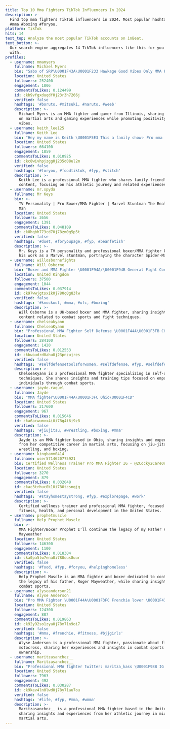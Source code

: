 ```yaml
---
title: Top 10 Mma Fighters TikTok Influencers In 2024
description: >-
  Find top mma fighters TikTok influencers in 2024. Most popular hashtags: #fyp
  #mma #boxing #foryou.
platform: TikTok
hits: 14
text_top: Analyze the most popular TikTok accounts on inBeat.
text_bottom: >-
  Our search engine aggregates 14 TikTok influencers like this for you to work
  with.
profiles:
  - username: mmamyers
    fullname: Michael Myers
    bio: "Sabo of SRP\U0001F43A\U0001F233 Hawkage Good Vibes Only MMA Fighter Gamer,Level 24,Illinios"
    location: United States
    followers: 252400
    engagement: 1806
    commentsToLikes: 0.124499
    id: ckb9vfgxduqdf0j23r3h7266j
    verified: false
    hashtags: '#boruto, #mitsuki, #naruto, #weeb'
    description: >-
      Michael Myers is an MMA fighter and gamer from Illinois, sharing insights
      on martial arts and gaming experiences while promoting positivity and good
      vibes.
  - username: keith_lee125
    fullname: Keith Lee
    bio: "Hey my name is Keith \U0001F5E3 This a family show✨ Pro mma fighter \U0001F94A MERCH LINK BELOW✨"
    location: United States
    followers: 664100
    engagement: 1859
    commentsToLikes: 0.010925
    id: ckc8wivhpjzgg0j235d08ul2m
    verified: false
    hashtags: '#foryou, #foodtiktok, #fyp, #stitch'
    description: >-
      Keith Lee is a professional MMA fighter who shares family-friendly
      content, focusing on his athletic journey and related experiences.
  - username: mr.spyda
    fullname: Mr Keys
    bio: >-
      TV Personality | Pro Boxer/MMA Fighter | Marvel Stuntman The Real Spider
      Man
    location: United States
    followers: 3656
    engagement: 1391
    commentsToLikes: 0.048109
    id: ck8hqbh773cd70j78zm0g5p5t
    verified: false
    hashtags: '#duet, #foryoupage, #fyp, #beanfetish'
    description: >-
      Mr. Keys is a TV personality and professional boxer/MMA fighter known for
      his work as a Marvel stuntman, portraying the character Spider-Man.
  - username: willosbornefights
    fullname: Will Osborne
    bio: "Boxer and MMA Fighter \U0001F94A/\U0001F94B General Fight Content \U0001F3C6"
    location: United Kingdom
    followers: 37500
    engagement: 1044
    commentsToLikes: 0.037914
    id: ck97wwjgtsxik0j780q0g83lw
    verified: false
    hashtags: '#knockout, #mma, #ufc, #boxing'
    description: >-
      Will Osborne is a UK-based boxer and MMA fighter, sharing insights and
      content related to combat sports and fight techniques.
  - username: chelseakyann
    fullname: ChelseaKyann
    bio: "Professional MMA Fighter Self Defense \U0001F44A\U0001F3FB CHELSEAKYANN10=10% Birdie Alarms"
    location: United States
    followers: 284100
    engagement: 1420
    commentsToLikes: 0.012553
    id: ckbwaudrd0ahu0j23pnzujres
    verified: false
    hashtags: '#selfdefensetoolsforwomen, #selfdefense, #fyp, #selfdefensetechniques'
    description: >-
      ChelseaKyann is a professional MMA fighter specializing in self-defense
      techniques. She shares insights and training tips focused on empowering
      individuals through combat sports.
  - username: jayde.raquel
    fullname: Jayde
    bio: "MMA fighter\U0001F44A\U0001F3FC Ohio\U0001F4CD"
    location: United States
    followers: 217600
    engagement: 967
    commentsToLikes: 0.015646
    id: cka6acwumvx4i0i78g4t6i9z8
    verified: false
    hashtags: '#jiujitsu, #wrestling, #boxing, #mma'
    description: >-
      Jayde is an MMA fighter based in Ohio, sharing insights and experiences
      from her competitive career in martial arts, focusing on jiu-jitsu,
      wrestling, and boxing.
  - username: kingbamm0414
    fullname: user5714620775921
    bio: Certified Wellness Trainer Pro MMA Fighter IG - @2Cocky2CareOnGod
    location: United States
    followers: 3270
    engagement: 879
    commentsToLikes: 0.032048
    id: ckac3trhuc0k10i780tcsnqjg
    verified: false
    hashtags: '#stayhomestaystrong, #fyp, #explorepage, #work'
    description: >-
      Certified wellness trainer and professional MMA fighter, focused on
      fitness, health, and personal development in the United States.
  - username: prophetmuscle
    fullname: Help Prophet Muscle
    bio: >-
      MMA Fighter/Boxer Prophet I'll continue the legacy of my Father Roger
      Mayweather
    location: United States
    followers: 146300
    engagement: 1100
    commentsToLikes: 0.018304
    id: cka0pa5tw7ena0i780ous8uur
    verified: false
    hashtags: '#food, #fyp, #foryou, #helpinghomeless'
    description: >-
      Help Prophet Muscle is an MMA fighter and boxer dedicated to continuing
      the legacy of his father, Roger Mayweather, while sharing insights on
      combat sports.
  - username: alyseanderson21
    fullname: Alyse Anderson
    bio: "Pro MMA Fighter \U0001F44A\U0001F3FC Frenchie lover \U0001F436 Motocross #284 \U0001F918\U0001F3FC"
    location: United States
    followers: 124300
    engagement: 887
    commentsToLikes: 0.019863
    id: ck92y92so1zya0j78m71n9oi7
    verified: false
    hashtags: '#mma, #frenchie, #fitness, #bjjgirls'
    description: >-
      Alyse Anderson is a professional MMA fighter, passionate about fitness and
      motocross, sharing her experiences and insights in combat sports and dog
      ownership.
  - username: maritzasanchez__
    fullname: Maritzasanchez__
    bio: "Professional MMA fighter twitter: maritza_kass \U0001F98B IG ⬆️"
    location: United States
    followers: 7963
    engagement: 492
    commentsToLikes: 0.030287
    id: ck9kev4ln0lwd0j78y71au7ou
    verified: false
    hashtags: '#life, #fyp, #mma, #wmma'
    description: >-
      Maritzasanchez__ is a professional MMA fighter based in the United States,
      sharing insights and experiences from her athletic journey in mixed
      martial arts.
---
```


